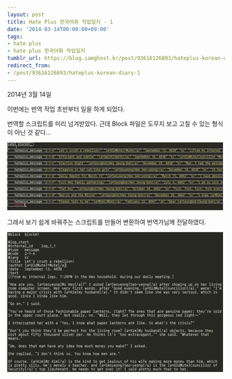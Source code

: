 ```yaml
---
layout: post
title: Hate Plus 한국어화 작업일지 - 1
date: '2014-03-14T00:00:00+09:00'
tags:
- hate plus
- hate plus 한국어화 작업일지
tumblr_url: https://blog.iamghost.kr/post/93616126893/hateplus-korean-diary-1
redirect_from:
- /post/93616126893/hateplus-korean-diary-1
---
```

2014년 3월 14일

이번에는 번역 작업 초반부터 일을 하게 되었다.

번역할 스크립트를 미리 넘겨받았다. 근데 Block 파일은 도무지 보고 고칠 수 있는 형식이 아닌 것 같다…

![image](/tumblr_files/tumblr_inline_pjzrg4HbO91sh674j_540.png)

그래서 보기 쉽게 바꿔주는 스크립트를 만들어 변환하여 번역가님께 전달하였다.

![image](/tumblr_files/tumblr_inline_pjzrg5uCRd1sh674j_540.png)

